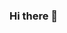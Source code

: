 ### Hi there 👋

<!--
**harshalkaigaonkar/harshalkaigaonkar** is a ✨ _special_ ✨ repository because its `README.md` (this file) appears on your GitHub profile.

![](https://komarev.com/ghpvc/?username=harshalkaigaonkar&color=blue)

Here are some ideas to get you started:

- 🔭 I’m currently working on ...
- 🌱 I’m currently learning ...
- 👯 I’m looking to collaborate on ...
- 🤔 I’m looking for help with ...
- 💬 Ask me about ...
- 📫 How to reach me: ...
- 😄 Pronouns: ...
- ⚡ Fun fact: ...
-->
